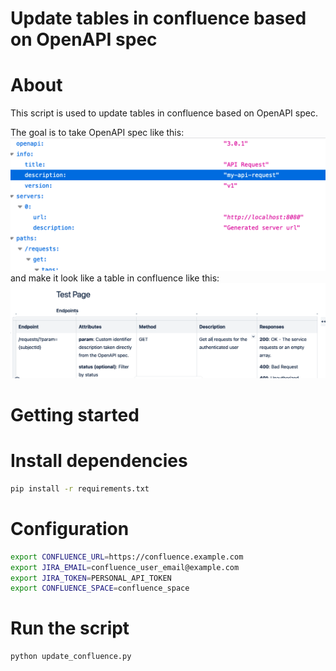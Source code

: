 # Update tables in confluence based on OpenAPI spec

# About

This script is used to update tables in confluence based on OpenAPI spec. 

The goal is to take OpenAPI spec like this:
![image](./example-spec.png)
and make it look like a table in confluence like this:
![image](./example-table.png)

# Getting started

# Install dependencies
```bash
pip install -r requirements.txt
```

# Configuration
```bash
export CONFLUENCE_URL=https://confluence.example.com
export JIRA_EMAIL=confluence_user_email@example.com
export JIRA_TOKEN=PERSONAL_API_TOKEN
export CONFLUENCE_SPACE=confluence_space
```

# Run the script
```bash
python update_confluence.py
```
